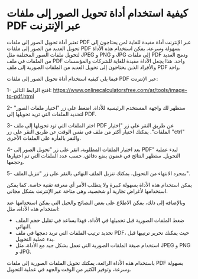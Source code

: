 كيفية استخدام أداة تحويل الصور إلى ملفات PDF عبر الإنترنت
=========================================================

تعتبر أداة تحويل الصور إلى ملفات PDF عبر الإنترنت أداة مفيدة للغاية لمن يحتاجون إلى تحويل العديد من الصور إلى ملفات PDF بسهولة وسرعة. يمكن استخدام هذه الأداة لتحويل ملفات الصور المختلفة مثل JPEG و PNG و JPG إلى ملفات PDF ودمج العديد من الملفات في ملف PDF واحد. هذا يجعل الأداة مفيدة للغاية للشركات والمؤسسات والأفراد الذين يحتاجون إلى تحويل العديد من الملفات الصورية إلى ملف PDF واحد.

فيما يلي كيفية استخدام أداة تحويل الصور إلى ملفات PDF عبر الإنترنت:

1- افتح الرابط التالي: <https://www.onlinecalculatorsfree.com/ar/tools/image-to-pdf.html>

2- ستظهر لك واجهة المستخدم الرئيسية للأداة. اضغط على زر "اختيار ملفات الصور" لتحديد الملفات التي تريد تحويلها إلى PDF.

3- اختر الملفات التي تود تحويلها إلى ملف PDF عن طريق النقر على زر "اختيار الملفات". يمكنك اختيار أكثر من ملف في نفس الوقت عن طريق النقر على زر "ctrl" والنقر بالفأرة على الملفات الأخرى.

4- بعد اختيار الملفات المطلوبة، انقر على زر "تحويل الصور إلى PDF" لبدء عملية التحويل. ستظهر النتائج في غضون بضع دقائق، حسب عدد الملفات التي تم اختيارها وحجمها.

5- بمجرد الانتهاء من التحويل، يمكنك تنزيل الملف النهائي بالنقر على زر "تنزيل الملف".

يمكن استخدام هذه الأداة بسهولة كبيرة ولا يتطلب الأمر أي معرفة تقنية خاصة. كما يمكن استخدامها لأغراض تجارية أو شخصية، وهي متاحة عبر الإنترنت بشكل مجاني.

وبالإضافة إلى ذلك، يمكن الاطلاع على بعض النصائح والحيل التي يمكن استخدامها عند استخدام هذه الأداة، مثل:

- ضغط الملفات الصورية قبل تحميلها في الأداة، فهذا يساعد في تقليل حجم الملف النهائي.
- تحديد ترتيب الملفات التي تريد دمجها في ملف PDF، حيث يمكنك تحرير ترتيبها قبل بدء عملية التحويل.
- استخدام صيغة الملفات الصورية التي تعمل بشكل جيد مع الأداة، مثل JPEG و PNG و JPG.

باستخدام هذه الأداة الرائعة، يمكنك تحويل الملفات الصورية إلى ملفات PDF بسهولة وسرعة، وتوفير الكثير من الوقت والجهد في عملية التحويل.